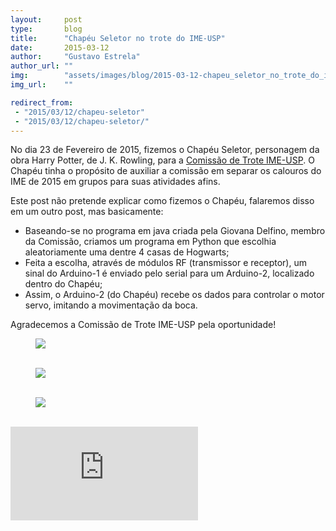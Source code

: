 ```yaml
---
layout:     post
type:       blog
title:      "Chapéu Seletor no trote do IME-USP"
date:       2015-03-12
author:     "Gustavo Estrela"
author_url: ""
img:        "assets/images/blog/2015-03-12-chapeu_seletor_no_trote_do_ime_usp/chapeu3.jpg"
img_url:    ""

redirect_from:
 - "2015/03/12/chapeu-seletor"
 - "2015/03/12/chapeu-seletor/"
---
```


No dia 23 de Fevereiro de 2015, fizemos o Chapéu Seletor, personagem da obra Harry Potter, de J. K. Rowling, para a [Comissão de Trote IME-USP](https://www.facebook.com/troteimeusp). O Chapéu tinha o propósito de auxiliar a comissão em separar os calouros do IME de 2015 em grupos para suas atividades afins.

Este post não pretende explicar como fizemos o Chapéu, falaremos disso em um outro post, mas basicamente:

- Baseando-se no programa em java criada pela Giovana Delfino, membro da Comissão, criamos um programa em Python que escolhia aleatoriamente uma dentre 4 casas de Hogwarts;
- Feita a escolha, através de módulos RF (transmissor e receptor), um sinal do Arduino-1 é enviado pelo serial para um Arduino-2, localizado dentro do Chapéu;
- Assim, o Arduino-2 (do Chapéu) recebe os dados para controlar o motor servo, imitando a movimentação da boca.

Agradecemos a Comissão de Trote IME-USP pela oportunidade!

<div class="img-container">
  <figure>
    <img src="{{ site.baseurl }}/assets/images/blog/2015-03-12-chapeu_seletor_no_trote_do_ime_usp/chapeu3.jpg">
    <figcaption>&nbsp;</figcaption>
  </figure>
  <figure>
    <img src="{{ site.baseurl }}/assets/images/blog/2015-03-12-chapeu_seletor_no_trote_do_ime_usp/chapeu2.jpg">
    <figcaption>&nbsp;</figcaption>
  </figure>
  <figure>
    <img src="{{ site.baseurl }}/assets/images/blog/2015-03-12-chapeu_seletor_no_trote_do_ime_usp/chapeu1.jpg">
    <figcaption>&nbsp;</figcaption>
  </figure>
</div>

<iframe class="youtube" src="https://www.youtube.com/embed/_zUmX-DXZNg" frameborder="0" allowfullscreen></iframe>
